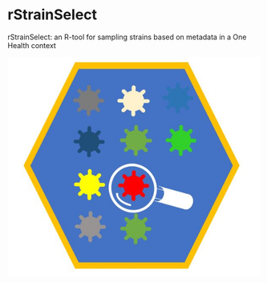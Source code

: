 # rStrainSelect
rStrainSelect: an R-tool for sampling strains based on metadata in a One Health context

<img src='rStrainSelect.jpg' width="800" />
